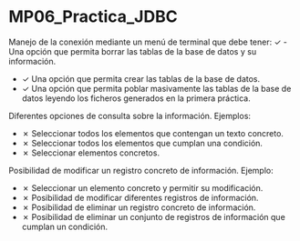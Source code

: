 # MP06_Practica_JDBC


Manejo de la conexión mediante un menú de terminal que debe tener:
&check; - Una opción que permita borrar las tablas de la base de datos y su información.
- &check;  Una opción que permita crear las tablas de la base de datos.
- &check;  Una opción que permita poblar masivamente las tablas de la base de datos leyendo los ficheros generados en la primera práctica.

Diferentes opciones de consulta sobre la información. Ejemplos:
- &cross;  Seleccionar todos los elementos que contengan un texto concreto.
- &cross;  Seleccionar todos los elementos que cumplan una condición.
- &cross;  Seleccionar elementos concretos.

Posibilidad de modificar un registro concreto de información. Ejemplo:
- &cross;  Seleccionar un elemento concreto y permitir su modificación.
- &cross;  Posibilidad de modificar diferentes registros de información.
- &cross;  Posibilidad de eliminar un registro concreto de información.
- &cross;  Posibilidad de eliminar un conjunto de registros de información que cumplan un condición.
